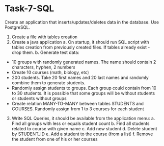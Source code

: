 # Task-7-SQL
Create an application that inserts/updates/deletes data in the database.
Use PostgreSQL.
1.	Create a file with tables creation
2.	Create a java application
a. On startup, it should run SQL script with tables creation from previously created files. If tables already exist - drop them.
b. Generate test data:
  * 10 groups with randomly generated names. The name should contain 2 characters, hyphen, 2 numbers
  * Create 10 courses (math, biology, etc)
  * 200 students. Take 20 first names and 20 last names and randomly combine them to generate students.
  * Randomly assign students to groups. Each group could contain from 10 to 30 students. It is possible that some groups will be without students or students without groups
  * Create relation MANY-TO-MANY between tables STUDENTS and COURSES. Randomly assign from 1 to 3 courses for each student
3.	Write SQL Queries, it should be available from the application menu:
a. Find all groups with less or equals student count
b. Find all students related to course with given name
c. Add new student
d. Delete student by STUDENT_ID
e. Add a student to the course (from a list)
f. Remove the student from one of his or her courses

